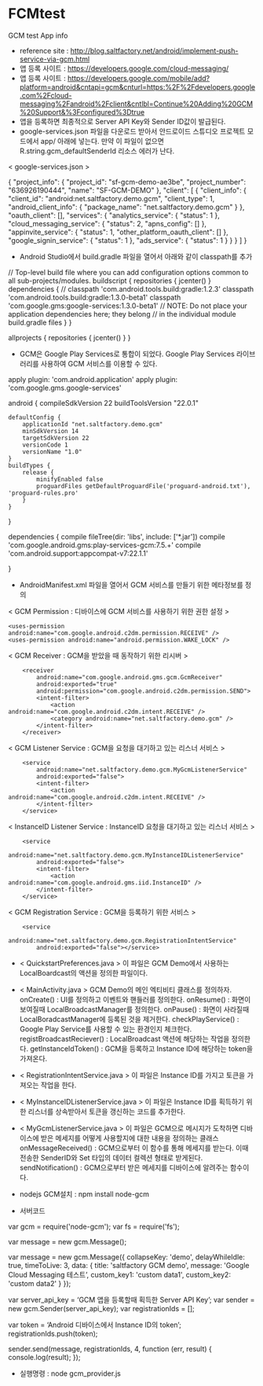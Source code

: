 # FCMtest
GCM test App info

* reference site : http://blog.saltfactory.net/android/implement-push-service-via-gcm.html
* 앱 등록 사이트 : https://developers.google.com/cloud-messaging/
* 앱 등록 사이트 : https://developers.google.com/mobile/add?platform=android&cntapi=gcm&cnturl=https:%2F%2Fdevelopers.google.com%2Fcloud-messaging%2Fandroid%2Fclient&cntlbl=Continue%20Adding%20GCM%20Support&%3Fconfigured%3Dtrue
* 앱을 등록하면 최종적으로 Server API Key와 Sender ID값이 발급된다.
* google-services.json 파일을 다운로드 받아서 안드로이드 스튜디오 프로젝트 모드에서 app/ 아래에 넣는다. 만약 이 파일이 없으면 R.string.gcm_defaultSenderId 리소스 에러가 난다.

< google-services.json >

{
  "project_info": {
    "project_id": "sf-gcm-demo-ae3be",
    "project_number": "636926190444",
    "name": "SF-GCM-DEMO"
  },
  "client": [
    {
      "client_info": {
        "client_id": "android:net.saltfactory.demo.gcm",
        "client_type": 1,
        "android_client_info": {
          "package_name": "net.saltfactory.demo.gcm"
        }
      },
      "oauth_client": [],
      "services": {
        "analytics_service": {
          "status": 1
        },
        "cloud_messaging_service": {
          "status": 2,
          "apns_config": []
        },
        "appinvite_service": {
          "status": 1,
          "other_platform_oauth_client": []
        },
        "google_signin_service": {
          "status": 1
        },
        "ads_service": {
          "status": 1
        }
      }
    }
  ]
}

* Android Studio에서 build.gradle 파일을 열어서 아래와 같이 classpath를 추가

// Top-level build file where you can add configuration options common to all sub-projects/modules.
buildscript {
    repositories {
        jcenter()
    }
    dependencies {
//        classpath 'com.android.tools.build:gradle:1.2.3'
        classpath 'com.android.tools.build:gradle:1.3.0-beta1'
        classpath 'com.google.gms:google-services:1.3.0-beta1'
        // NOTE: Do not place your application dependencies here; they belong
        // in the individual module build.gradle files
    }
}


allprojects {
    repositories {
        jcenter()
    }
}

* GCM은 Google Play Services로 통합이 되었다. Google Play Services 라이브러리를 사용하여 GCM 서비스를 이용할 수 있다.

apply plugin: 'com.android.application'
apply plugin: 'com.google.gms.google-services'

android {
    compileSdkVersion 22
    buildToolsVersion "22.0.1"

    defaultConfig {
        applicationId "net.saltfactory.demo.gcm"
        minSdkVersion 14
        targetSdkVersion 22
        versionCode 1
        versionName "1.0"
    }
    buildTypes {
        release {
            minifyEnabled false
            proguardFiles getDefaultProguardFile('proguard-android.txt'), 'proguard-rules.pro'
        }
    }
}

dependencies {
    compile fileTree(dir: 'libs', include: ['*.jar'])
    compile 'com.google.android.gms:play-services-gcm:7.5.+'
    compile 'com.android.support:appcompat-v7:22.1.1'

}

* AndroidManifest.xml 파일을 열어서 GCM 서비스를 만들기 위한 메타정보를 정의

< GCM Permission : 디바이스에 GCM 서비스를 사용하기 위한 권한 설정 >

<!-- [START gcm_permission] -->
    <uses-permission android:name="com.google.android.c2dm.permission.RECEIVE" />
    <uses-permission android:name="android.permission.WAKE_LOCK" />
<!-- [END gcm_permission] -->

< GCM Receiver : GCM을 받았을 때 동작하기 위한 리시버 >

<!-- [START gcm_receiver] -->
        <receiver
            android:name="com.google.android.gms.gcm.GcmReceiver"
            android:exported="true"
            android:permission="com.google.android.c2dm.permission.SEND">
            <intent-filter>
                <action android:name="com.google.android.c2dm.intent.RECEIVE" />
                <category android:name="net.saltfactory.demo.gcm" />
            </intent-filter>
        </receiver>
<!-- [END gcm_receiver] -->

< GCM Listener Service : GCM을 요청을 대기하고 있는 리스너 서비스 >

<!-- [START gcm_listener_service] -->
        <service
            android:name="net.saltfactory.demo.gcm.MyGcmListenerService"
            android:exported="false">
            <intent-filter>
                <action android:name="com.google.android.c2dm.intent.RECEIVE" />
            </intent-filter>
        </service>
<!-- [END gcm_listener_service] -->

< InstanceID Listener Service : InstanceID 요청을 대기하고 있는 리스너 서비스 >

<!-- [START instanceId_listener_service] -->
        <service
            android:name="net.saltfactory.demo.gcm.MyInstanceIDListenerService"
            android:exported="false">
            <intent-filter>
                <action android:name="com.google.android.gms.iid.InstanceID" />
            </intent-filter>
        </service>
<!-- [END instanceId_listener_service] -->

< GCM Registration Service : GCM을 등록하기 위한 서비스 >

<!-- [START gcm_registration_service] -->
        <service
            android:name="net.saltfactory.demo.gcm.RegistrationIntentService"
            android:exported="false"></service>
<!-- [END gcm_registration_service] -->

* < QuickstartPreferences.java >
이 파일은 GCM Demo에서 사용하는 LocalBoardcast의 액션을 정의한 파일이다. 
* < MainActivity.java >
GCM Demo의 메인 엑티비티 클래스를 정의하자. 
onCreate() : UI를 정의하고 이벤트와 핸들러를 정의한다.
onResume() : 화면이 보여질때 LocalBroadcastManager를 정의한다.
onPause() : 화면이 사라질때 LocalBoradcastManager에 등록된 것을 제거한다.
checkPlayService() : Google Play Service를 사용할 수 있는 환경인지 체크한다.
registBroadcastReciever() : LocalBroadcast 액션에 해당하는 작업을 정의한다.
getInstanceIdToken() : GCM을 등록하고 Instance ID에 해당하는 token을 가져온다.
* < RegistrationIntentService.java >
이 파일은 Instance ID를 가지고 토큰을 가져오는 작업을 한다.
* < MyInstanceIDListenerService.java >
이 파일은 Instance ID를 획득하기 위한 리스너를 상속받아서 토큰을 갱신하는 코드를 추가한다.
* < MyGcmListenerService.java >
이 파일은 GCM으로 메시지가 도착하면 디바이스에 받은 메세지를 어떻게 사용할지에 대한 내용을 정의하는 클래스
onMessageReceived() : GCM으로부터 이 함수를 통해 메세지를 받는다. 이때 전송한 SenderID와 Set 타입의 데이터 컬렉션 형태로 받게된다. 
sendNotification() : GCM으로부터 받은 메세지를 디바이스에 알려주는 함수이다. 

* nodejs GCM설치 : npm install node-gcm
* 서버코드

var gcm = require('node-gcm');
var fs = require('fs');

var message = new gcm.Message();

var message = new gcm.Message({
    collapseKey: 'demo',
    delayWhileIdle: true,
    timeToLive: 3,
    data: {
        title: 'saltfactory GCM demo',
        message: 'Google Cloud Messaging 테스트’,
        custom_key1: 'custom data1',
        custom_key2: 'custom data2'
    }
});

var server_api_key = ‘GCM 앱을 등록할때 획득한 Server API Key’;
var sender = new gcm.Sender(server_api_key);
var registrationIds = [];

var token = ‘Android 디바이스에서 Instance ID의 token’;
registrationIds.push(token);

sender.send(message, registrationIds, 4, function (err, result) {
    console.log(result);
});

* 실행명령 : node gcm_provider.js
